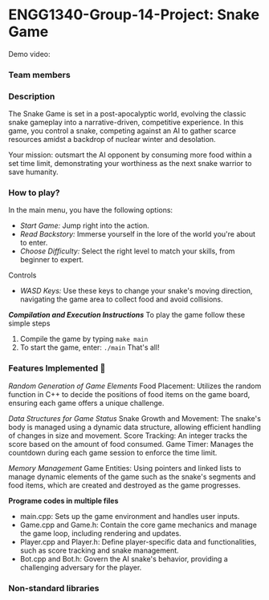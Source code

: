 # ENGG1340-Group-14-Project: Snake Game
Demo video:

### Team members 


### Description
The Snake Game is set in a post-apocalyptic world, evolving the classic snake gameplay into a narrative-driven, competitive experience. 
In this game, you control a snake, competing against an AI to gather scarce resources amidst a backdrop of nuclear winter and desolation.

Your mission: outsmart the AI opponent by consuming more food within a set time limit, demonstrating your worthiness as the next snake warrior to save humanity.

### How to play? 
In the main menu, you have the following options:
- _Start Game:_ Jump right into the action.
- _Read Backstory:_ Immerse yourself in the lore of the world you're about to enter.
- _Choose Difficulty:_ Select the right level to match your skills, from beginner to expert.

Controls
- _WASD Keys:_ Use these keys to change your snake's moving direction, navigating the game area to collect food and avoid collisions.

**_Compilation and Execution Instructions_**
To play the game follow these simple steps
1. Compile the game by typing
`make main`
2. To start the game, enter:
`./main`
That's all!

### Features Implemented 🚀
_Random Generation of Game Elements_
Food Placement: Utilizes the random function in C++ to decide the positions of food items on the game board, ensuring each game offers a unique challenge.

_Data Structures for Game Status_
Snake Growth and Movement: The snake's body is managed using a dynamic data structure, allowing efficient handling of changes in size and movement.
Score Tracking: An integer tracks the score based on the amount of food consumed.
Game Timer: Manages the countdown during each game session to enforce the time limit.

_Memory Management_
Game Entities: Using pointers and linked lists to manage dynamic elements of the game such as the snake's segments and food items, which are created and destroyed as the game progresses.

**Programe codes in multiple files**
  - main.cpp: Sets up the game environment and handles user inputs.
  - Game.cpp and Game.h: Contain the core game mechanics and manage the game loop, including rendering and updates.
  - Player.cpp and Player.h: Define player-specific data and functionalities, such as score tracking and snake management.
  - Bot.cpp and Bot.h: Govern the AI snake's behavior, providing a challenging adversary for the player.




### Non-standard libraries

